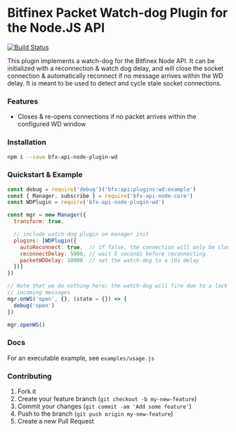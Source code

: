 # Bitfinex Packet Watch-dog Plugin for the Node.JS API

[![Build Status](https://travis-ci.org/bitfinexcom/bfx-api-node-plugin-wd.svg?branch=master)](https://travis-ci.org/bitfinexcom/bfx-api-node-plugin-wd)

This plugin implements a watch-dog for the Bitfinex Node API. It can be initialized with a reconnection & watch dog delay, and will close the socket connection & automatically reconnect if no message arrives within the WD delay. It is meant to be used to detect and cycle stale socket connections.

### Features

* Closes & re-opens connections if no packet arrives within the configured WD window

### Installation

```bash
npm i --save bfx-api-node-plugin-wd
```

### Quickstart & Example
```js
const debug = require('debug')('bfx:api:plugins:wd:example')
const { Manager, subscribe } = require('bfx-api-node-core')
const WDPlugin = require('bfx-api-node-plugin-wd')

const mgr = new Manager({
  transform: true,

  // include watch-dog plugin on manager init
  plugins: [WDPlugin({
    autoReconnect: true,  // if false, the connection will only be closed
    reconnectDelay: 5000, // wait 5 seconds before reconnecting
    packetWDDelay: 10000  // set the watch-dog to a 10s delay
  })]
})

// Note that we do nothing here; the watch-dog will fire due to a lack of
// incoming messages
mgr.onWS('open', {}, (state = {}) => {
  debug('open')
})

mgr.openWS()
```

### Docs

For an executable example, see `examples/usage.js`

### Contributing

1. Fork it
2. Create your feature branch (`git checkout -b my-new-feature`)
3. Commit your changes (`git commit -am 'Add some feature'`)
4. Push to the branch (`git push origin my-new-feature`)
5. Create a new Pull Request
